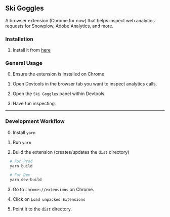 ## Ski Goggles

A browser extension (Chrome for now) that helps inspect web analytics requests for Snowplow, Adobe Analytics, and more.

### Installation

1. Install it from [here](https://chrome.google.com/webstore/detail/ski-goggles/epjlgeofddfejkenffcddgcdnjkcanle)

### General Usage

0. Ensure the extension is installed on Chrome.

1. Open Devtools in the browser tab you want to inspect analytics calls.

2. Open the `Ski Goggles` panel within Devtools.

3. Have fun inspecting.

---

### Development Workflow

0. Install `yarn`

1. Run `yarn`

1. Build the extension (creates/updates the `dist` directory)


```sh
  # For Prod
  yarn build

  # For Dev
  yarn dev-build
```

3. Go to `chrome://extensions` on Chrome.

4. Click on `Load unpacked Extensions`

5. Point it to the `dist` directory.
